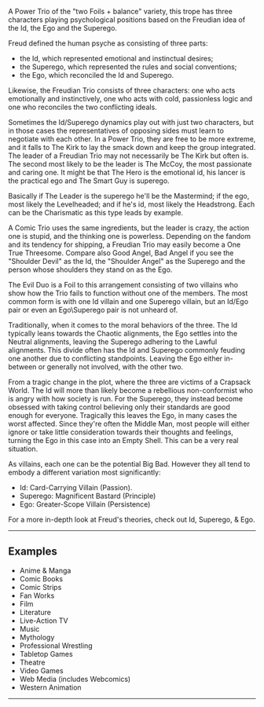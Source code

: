 A Power Trio of the "two Foils + balance" variety, this trope has three characters playing psychological positions based on the Freudian idea of the Id, the Ego and the Superego.

Freud defined the human psyche as consisting of three parts:

-   the Id, which represented emotional and instinctual desires;
-   the Superego, which represented the rules and social conventions;
-   the Ego, which reconciled the Id and Superego.

Likewise, the Freudian Trio consists of three characters: one who acts emotionally and instinctively, one who acts with cold, passionless logic and one who reconciles the two conflicting ideals.

Sometimes the Id/Superego dynamics play out with just two characters, but in those cases the representatives of opposing sides must learn to negotiate with each other. In a Power Trio, they are free to be more extreme, and it falls to The Kirk to lay the smack down and keep the group integrated. The leader of a Freudian Trio may not necessarily be The Kirk but often is. The second most likely to be the leader is The McCoy, the most passionate and caring one. It might be that The Hero is the emotional id, his lancer is the practical ego and The Smart Guy is superego.

Basically if The Leader is the superego he'll be the Mastermind; if the ego, most likely the Levelheaded; and if he's id, most likely the Headstrong. Each can be the Charismatic as this type leads by example.

A Comic Trio uses the same ingredients, but the leader is crazy, the action one is stupid, and the thinking one is powerless. Depending on the fandom and its tendency for shipping, a Freudian Trio may easily become a One True Threesome. Compare also Good Angel, Bad Angel if you see the "Shoulder Devil" as the Id, the "Shoulder Angel" as the Superego and the person whose shoulders they stand on as the Ego.

The Evil Duo is a Foil to this arrangement consisting of two villains who show how the Trio fails to function without one of the members. The most common form is with one Id villain and one Superego villain, but an Id/Ego pair or even an Ego\\Superego pair is not unheard of.

Traditionally, when it comes to the moral behaviors of the three. The Id typically leans towards the Chaotic alignments, the Ego settles into the Neutral alignments, leaving the Superego adhering to the Lawful alignments. This divide often has the Id and Superego commonly feuding one another due to conflicting standpoints. Leaving the Ego either in-between or generally not involved, with the other two.

From a tragic change in the plot, where the three are victims of a Crapsack World. The Id will more than likely become a rebellious non-conformist who is angry with how society is run. For the Superego, they instead become obsessed with taking control believing only their standards are good enough for everyone. Tragically this leaves the Ego, in many cases the worst affected. Since they're often the Middle Man, most people will either ignore or take little consideration towards their thoughts and feelings, turning the Ego in this case into an Empty Shell. This can be a very real situation.

As villains, each one can be the potential Big Bad. However they all tend to embody a different variation most significantly:

-   Id: Card-Carrying Villain (Passion).
-   Superego: Magnificent Bastard (Principle)
-   Ego: Greater-Scope Villain (Persistence)

For a more in-depth look at Freud's theories, check out Id, Superego, & Ego.

___

## Examples

-   Anime & Manga
-   Comic Books
-   Comic Strips
-   Fan Works
-   Film
-   Literature
-   Live-Action TV
-   Music
-   Mythology
-   Professional Wrestling
-   Tabletop Games
-   Theatre
-   Video Games
-   Web Media (includes Webcomics)
-   Western Animation

___